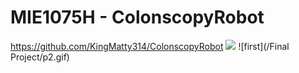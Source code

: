 # MIE1075H - ColonscopyRobot
https://github.com/KingMatty314/ColonscopyRobot
<img src="MIE1075H/blob/main/Final%20Project/p2.gif"/>
![first](/Final Project/p2.gif)
